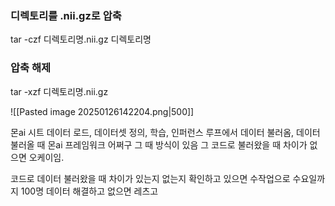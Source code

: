 ### 디렉토리를 .nii.gz로 압축
tar -czf 디렉토리명.nii.gz 디렉토리명

### 압축 해제
tar -xzf 디렉토리명.nii.gz

![[Pasted image 20250126142204.png|500]]


몬ai 시트 데이터 로드, 데이터셋 정의, 학습, 인퍼런스 루프에서 데이터 불러옴,
데이터 불러올 때 몬ai 프레임워크 어쩌구 그 때 방식이 있음
그 코드로 불러왔을 때 차이가 없으면 오케이임.

코드로 데이터 불러왔을 때 차이가 있는지 없는지 확인하고
있으면 수작업으로 수요일까지 100명 데이터 해결하고
없으면 레츠고